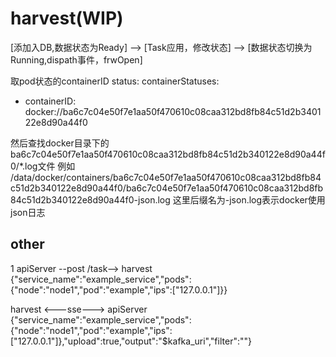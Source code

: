 # harvest(WIP)


[添加入DB,数据状态为Ready] --> [Task应用，修改状态] --> [数据状态切换为Running,dispath事件，frwOpen]



取pod状态的containerID
status:
containerStatuses:
- containerID: docker://ba6c7c04e50f7e1aa50f470610c08caa312bd8fb84c51d2b340122e8d90a44f0

然后查找docker目录下的ba6c7c04e50f7e1aa50f470610c08caa312bd8fb84c51d2b340122e8d90a44f0/*.log文件
例如 /data/docker/containers/ba6c7c04e50f7e1aa50f470610c08caa312bd8fb84c51d2b340122e8d90a44f0/ba6c7c04e50f7e1aa50f470610c08caa312bd8fb84c51d2b340122e8d90a44f0-json.log
这里后缀名为-json.log表示docker使用json日志



## other
1 apiServer --post /task--> harvest {"service_name":"example_service","pods":{"node":"node1","pod":"example","ips":["127.0.0.1"]}}



harvest <---sse---> apiServer {"service_name":"example_service","pods":{"node":"node1","pod":"example","ips":["127.0.0.1"]},"upload":true,"output":"$kafka_uri","filter":""}
